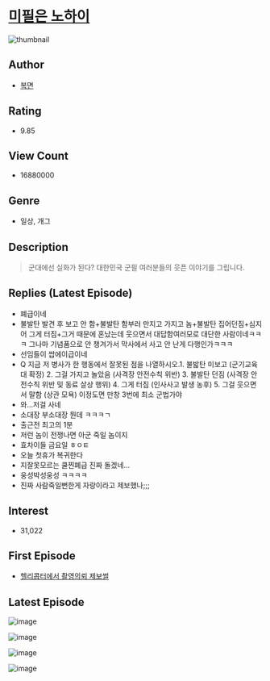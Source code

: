 # [미필은 노하이](https://comic.naver.com/bestChallenge/list?titleId=779079)
![thumbnail](https://image-comic.pstatic.net/user_contents_data/challenge_comic/2023/04/13/327366/upload_7306022105548797542_480x623.jpeg)

## Author
- [복면](https://comic.naver.com/artistTitle?id=327366)

## Rating
- 9.85

## View Count
- 16880000

## Genre
- 일상, 개그

## Description
> 군대에선 실화가 된다? 대한민국 군필 여러분들의 웃픈 이야기를 그립니다.

## Replies (Latest Episode)
- 폐급이네
- 불발탄 발견 후 보고 안 함+불발탄 함부러 만지고 가지고 놈+불발탄 집어던짐+심지어 그게 터짐+그거 때문에 혼났는데 웃으면서 대답함여러모로 대단한 사람이네ㅋㅋㅋ 그나마 기념품으로 안 챙겨가서 막사에서 사고 안 난게 다행인가ㅋㅋㅋ
- 선임들이 쌉에이급이네
- Q 지금 저 병사가 한 행동에서 잘못된 점을 나열하시오.1. 불밟탄 미보고 (군기교육대 확정) 2. 그걸 가지고 놀았음 (사격장 안전수칙 위반) 3. 불발탄 던짐 (사격장 안전수칙 위반 및 동료 살상 행위) 4. 그게 터짐 (인사사고 발생 농후) 5. 그걸 웃으면서 말함 (상관 모욕) 이정도면 만창 3번에 최소 군법가야
- 와...저걸 사네
- 소대장 부소대장 뭔데 ㅋㅋㅋㄱ
- 출근전 최고의 1분
- 저런 놈이 전쟁나면 아군 죽일 놈이지
- 효차이들 금요일 ㅎㅇㅌ
- 오늘 첫휴가 복귀한다
- 지잘못모르는 쿨찐폐급 진짜 돌겠네...
- 웅성박성웅성 ㅋㅋㅋㅋ
- 진짜 사람죽일뻔한게 자랑이라고 제보했나;;;

## Interest
- 31,022

## First Episode
- [헬리콥터에서 촬영의뢰 제보썰](https://comic.naver.com/bestChallenge/detail?titleId=779079&no=1)

## Latest Episode
![image](https://image-comic.pstatic.net/user_contents_data/challenge_comic/2023/05/25/327366/upload_4048843148056933424.jpeg)

![image](https://image-comic.pstatic.net/user_contents_data/challenge_comic/2023/05/25/327366/upload_3631080402136228409.jpeg)

![image](https://image-comic.pstatic.net/user_contents_data/challenge_comic/2023/05/25/327366/upload_3761460486763787361.jpeg)

![image](https://image-comic.pstatic.net/user_contents_data/challenge_comic/2023/05/25/327366/upload_7293069634443503204.jpeg)
